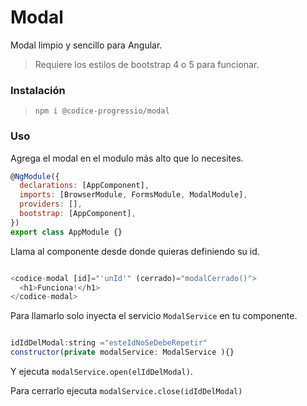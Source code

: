 # Modal

Modal limpio y sencillo para Angular. 

>Requiere los estilos de bootstrap 4 o 5 para funcionar. 

### Instalación

>`npm i @codice-progressio/modal`


### Uso

Agrega el modal en el modulo más alto que lo necesites. 

 
``` javascript
@NgModule({
  declarations: [AppComponent],
  imports: [BrowserModule, FormsModule, ModalModule],
  providers: [],
  bootstrap: [AppComponent],
})
export class AppModule {}

```

Llama al componente desde donde quieras definiendo su id. 

```javascript 

<codice-modal [id]="'unId'" (cerrado)="modalCerrado()">
  <h1>Funciona!</h1>
</codice-modal>


```

Para llamarlo solo inyecta el servicio `ModalService` en tu componente. 

```javascript 

idIdDelModal:string ="esteIdNoSeDebeRepetir"
constructor(private modalService: ModalService ){}

```

Y ejecuta `modalService.open(elIdDelModal)`.


Para cerrarlo ejecuta `modalService.close(idIdDelModal)`


